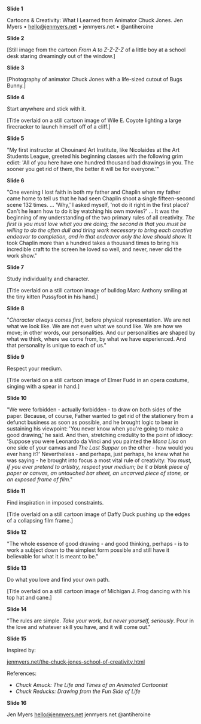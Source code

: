 __Slide 1__

Cartoons & Creativity: What I Learned from Animator Chuck Jones. Jen Myers • hello@jenmyers.net • jenmyers.net • @antiheroine

__Slide 2__

[Still image from the cartoon _From A to Z-Z-Z-Z_ of a little boy at a school desk staring dreamingly out of the window.]

__Slide 3__

[Photography of animator Chuck Jones with a life-sized cutout of Bugs Bunny.]

__Slide 4__

Start anywhere and stick with it.

[Title overlaid on a still cartoon image of Wile E. Coyote lighting a large firecracker to launch himself off of a cliff.]

__Slide 5__

"My first instructor at Chouinard Art Institute, like Nicolaides at the Art Students League, greeted his beginning classes with the following grim edict: 'All of you here have one hundred thousand bad drawings in you. The sooner you get rid of them, the better it will be for everyone.'"

__Slide 6__

"One evening I lost faith in both my father and Chaplin when my father came home to tell us that he had seen Chaplin shoot a single fifteen-second scene 132 times. … 'Why,' I asked myself, 'not do it right in the first place? Can't he learn how to do it by watching his own movies?' … It was the beginning of my understanding of the two primary rules of all creativity. _The first is you must love what you are doing; the second is that you must be willing to do the often dull and tiring work necessary to bring each creative endeavor to completion, and in that endeavor only the love should show._ It took Chaplin more than a hundred takes a thousand times to bring his incredible craft to the screen he loved so well, and never, never did the work show."

__Slide 7__

Study individuality and character.

[Title overlaid on a still cartoon image of bulldog Marc Anthony smiling at the tiny kitten Pussyfoot in his hand.]

__Slide 8__

"_Character always comes first_, before physical representation. We are not what we look like. We are not even what we sound like. We are how we move; in other words, our personalities. And our personalities are shaped by what we think, where we come from, by what we have experienced. And that personality is unique to each of us."

__Slide 9__

Respect your medium.

[Title overlaid on a still cartoon image of Elmer Fudd in an opera costume, singing with a spear in hand.]

__Slide 10__

"We were forbidden - actually forbidden - to draw on both sides of the paper. Because, of course, Father wanted to get rid of the stationery from a defunct business as soon as possible, and he brought logic to bear in sustaining his viewpoint: 'You never know when you're going to make a good drawing,' he said. And then, stretching credulity to the point of idiocy: 'Suppose you were Leonardo da Vinci and you painted the _Mona Lisa_ on one side of your canvas and _The Last Supper_ on the other - how would you ever hang it?' Nevertheless - and perhaps, just perhaps, he knew what he was saying - he brought into focus a most vital rule of creativity: _You must, if you ever pretend to artistry, respect your medium; be it a blank piece of paper or canvas, an untouched bar sheet, an uncarved piece of stone, or an exposed frame of film_."

__Slide 11__

Find inspiration in imposed constraints.

[Title overlaid on a still cartoon image of Daffy Duck pushing up the edges of a collapsing film frame.]

__Slide 12__

"The whole essence of good drawing - and good thinking, perhaps - is to work a subject down to the simplest form possible and still have it believable for what it is meant to be."

__Slide 13__

Do what you love and find your own path.

[Title overlaid on a still cartoon image of Michigan J. Frog dancing with his top hat and cane.]

__Slide 14__

"The rules are simple. _Take your work, but never yourself, seriously_. Pour in the love and whatever skill you have, and it will come out."

__Slide 15__

Inspired by:

[jenmyers.net/the-chuck-jones-school-of-creativity.html](http://jenmyers.net/the-chuck-jones-school-of-creativity.html)

References:

- _Chuck Amuck: The Life and Times of an Animated Cartoonist_
- _Chuck Reducks: Drawing from the Fun Side of Life_

__Slide 16__

Jen Myers
hello@jenmyers.net
jenmyers.net
@antiheroine